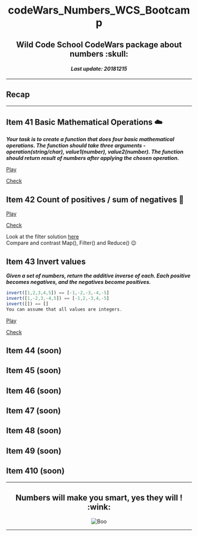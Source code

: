 <h1 align="center">codeWars_Numbers_WCS_Bootcamp</h1>
<h2 align="center">Wild Code School CodeWars package about numbers :skull:</h2>
<h4 align="center"><i>Last update: 20181215</i></h4>

***

## Recap

***

## Item 41 Basic Mathematical Operations :cloud:

_**Your task is to create a function that does four basic mathematical operations.
The function should take three arguments - operation(string/char), value1(number), value2(number).
The function should return result of numbers after applying the chosen operation.**_

[Play](https://www.codewars.com/kata/basic-mathematical-operations)

[Check](https://github.com/codingk8/codeWars_Numbers_WCS_Bootcamp/blob/master/41_basic_mathematical_operations.js)

## Item 42 Count of positives / sum of negatives :octopus:

[Play](https://www.codewars.com/kata/count-of-positives-slash-sum-of-negatives)

[Check](https://github.com/codingk8/codeWars_Numbers_WCS_Bootcamp/blob/master/42_count_of_positives.js)

Look at the filter solution [here](https://repl.it/@johntduong/Code-Wars-Count-of-positives-sum-of-negatives)  
Compare and contrast Map(), Filter() and Reduce() :wink:

## Item 43 Invert values

_**Given a set of numbers, return the additive inverse of each. Each positive becomes negatives, and the negatives become positives.**_
```js
invert([1,2,3,4,5]) == [-1,-2,-3,-4,-5]
invert([1,-2,3,-4,5]) == [-1,2,-3,4,-5]
invert([]) == []
You can assume that all values are integers.
```

[Play](https://www.codewars.com/kata/invert-values)

[Check](#)

## Item 44 (soon)

## Item 45 (soon)

## Item 46 (soon)

## Item 47 (soon)

## Item 48 (soon)

## Item 49 (soon)

## Item 410 (soon)


***

<h2 align="center">Numbers will make you smart, yes they will ! :wink:</h2>
<p align="center"><img src="https://media.giphy.com/media/l0Ex9pftnvPgw0nPa/giphy.gif" alt="Boo"/></p>
  
***
